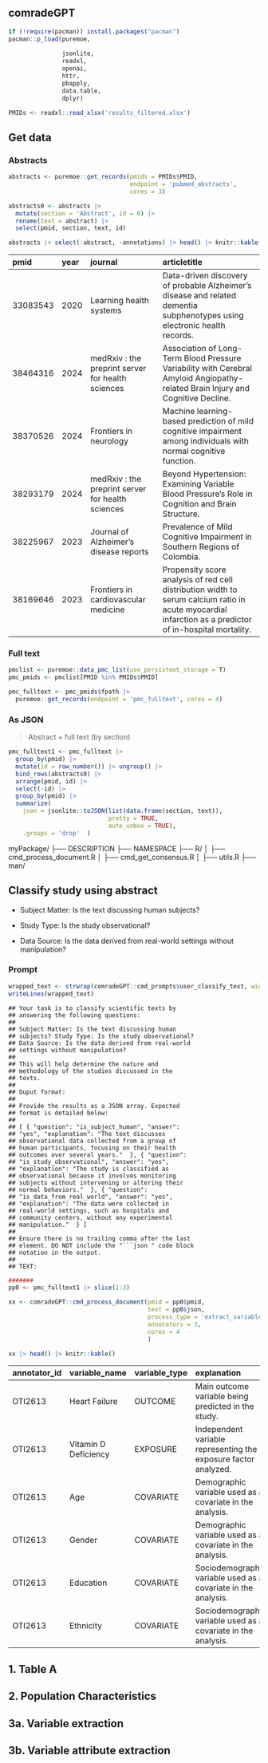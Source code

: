 ## comradeGPT

``` r
if (!require(pacman)) install.packages("pacman")
pacman::p_load(puremoe,
               
               jsonlite, 
               readxl, 
               openai, 
               httr, 
               pbapply, 
               data.table, 
               dplyr)
```

``` r
PMIDs <- readxl::read_xlsx('results_filtered.xlsx')
```

## Get data

### Abstracts

``` r
abstracts <- puremoe::get_records(pmids = PMIDs$PMID, 
                                  endpoint = 'pubmed_abstracts',
                                  cores = 3) 

abstracts0 <- abstracts |>
  mutate(section = 'Abstract', id = 0) |>
  rename(text = abstract) |>
  select(pmid, section, text, id)
```

``` r
abstracts |> select(-abstract, -annotations) |> head() |> knitr::kable()
```

| pmid     | year | journal                                           | articletitle                                                                                                                                            |
|:---|:--|:----------------|:------------------------------------------------|
| 33083543 | 2020 | Learning health systems                           | Data-driven discovery of probable Alzheimer’s disease and related dementia subphenotypes using electronic health records.                               |
| 38464316 | 2024 | medRxiv : the preprint server for health sciences | Association of Long-Term Blood Pressure Variability with Cerebral Amyloid Angiopathy-related Brain Injury and Cognitive Decline.                        |
| 38370526 | 2024 | Frontiers in neurology                            | Machine learning-based prediction of mild cognitive impairment among individuals with normal cognitive function.                                        |
| 38293179 | 2024 | medRxiv : the preprint server for health sciences | Beyond Hypertension: Examining Variable Blood Pressure’s Role in Cognition and Brain Structure.                                                         |
| 38225967 | 2023 | Journal of Alzheimer’s disease reports            | Prevalence of Mild Cognitive Impairment in Southern Regions of Colombia.                                                                                |
| 38169646 | 2023 | Frontiers in cardiovascular medicine              | Propensity score analysis of red cell distribution width to serum calcium ratio in acute myocardial infarction as a predictor of in-hospital mortality. |

### Full text

``` r
pmclist <- puremoe::data_pmc_list(use_persistent_storage = T)
pmc_pmids <- pmclist[PMID %in% PMIDs$PMID]

pmc_fulltext <- pmc_pmids$fpath |> 
  puremoe::get_records(endpoint = 'pmc_fulltext', cores = 4) 
```

### As JSON

> Abstract + full text (by section)

``` r
pmc_fulltext1 <- pmc_fulltext |>
  group_by(pmid) |>
  mutate(id = row_number()) |> ungroup() |>
  bind_rows(abstracts0) |>
  arrange(pmid, id) |>
  select(-id) |>
  group_by(pmid) |>
  summarize(
    json = jsonlite::toJSON(list(data.frame(section, text)), 
                            pretty = TRUE, 
                            auto_unbox = TRUE),
    .groups = 'drop'  )
```

myPackage/ ├── DESCRIPTION ├── NAMESPACE ├── R/ │ ├──
cmd_process_document.R │ ├── cmd_get_consensus.R │ ├── utils.R ├── man/

## Classify study using abstract

-   Subject Matter: Is the text discussing human subjects?

-   Study Type: Is the study observational?

-   Data Source: Is the data derived from real-world settings without
    manipulation?

### Prompt

``` r
wrapped_text <- strwrap(comradeGPT::cmd_prompts$user_classify_text, width = 50)
writeLines(wrapped_text)
```

    ## Your task is to classify scientific texts by
    ## answering the following questions:
    ## 
    ## Subject Matter: Is the text discussing human
    ## subjects? Study Type: Is the study observational?
    ## Data Source: Is the data derived from real-world
    ## settings without manipulation?
    ## 
    ## This will help determine the nature and
    ## methodology of the studies discussed in the
    ## texts.
    ## 
    ## Ouput format:
    ## 
    ## Provide the results as a JSON array. Expected
    ## format is detailed below:
    ## 
    ## [ { "question": "is_subject_human", "answer":
    ## "yes", "explanation": "The text discusses
    ## observational data collected from a group of
    ## human participants, focusing on their health
    ## outcomes over several years."  }, { "question":
    ## "is_study_observational", "answer": "yes",
    ## "explanation": "The study is classified as
    ## observational because it involves monitoring
    ## subjects without intervening or altering their
    ## normal behaviors."  }, { "question":
    ## "is_data_from_real_world", "answer": "yes",
    ## "explanation": "The data were collected in
    ## real-world settings, such as hospitals and
    ## community centers, without any experimental
    ## manipulation."  } ]
    ## 
    ## Ensure there is no trailing comma after the last
    ## element. DO NOT include the "```json " code block
    ## notation in the output.
    ## 
    ## TEXT:

``` r
#######
pp0 <- pmc_fulltext1 |> slice(1:3)

xx <- comradeGPT::cmd_process_document(pmid = pp0$pmid,
                                       text = pp0$json,
                                       process_type = 'extract_variables',
                                       annotators = 3, 
                                       cores = 4 
                                       )

xx |> head() |> knitr::kable()
```

| annotator_id | variable_name        | variable_type | explanation                                                     | mesh_descriptor      | pmid     |
|:------|:----------|:-------|:------------------------------|:----------|:-----|
| OTI2613      | Heart Failure        | OUTCOME       | Main outcome variable being predicted in the study.             | Heart Failure        | 28817241 |
| OTI2613      | Vitamin D Deficiency | EXPOSURE      | Independent variable representing the exposure factor analyzed. | Vitamin D Deficiency | 28817241 |
| OTI2613      | Age                  | COVARIATE     | Demographic variable used as a covariate in the analysis.       | Age                  | 28817241 |
| OTI2613      | Gender               | COVARIATE     | Demographic variable used as a covariate in the analysis.       | Gender               | 28817241 |
| OTI2613      | Education            | COVARIATE     | Sociodemographic variable used as a covariate in the analysis.  | Education            | 28817241 |
| OTI2613      | Ethnicity            | COVARIATE     | Sociodemographic variable used as a covariate in the analysis.  | Ethnicity            | 28817241 |

## 1. Table A

## 2. Population Characteristics

## 3a. Variable extraction

## 3b. Variable attribute extraction
